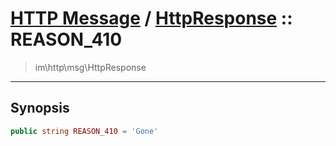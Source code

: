 # [HTTP Message](http.md) / [HttpResponse](http-HttpResponse.md) :: REASON_410
 > im\http\msg\HttpResponse
____

## Synopsis
```php
public string REASON_410 = 'Gone'
```
